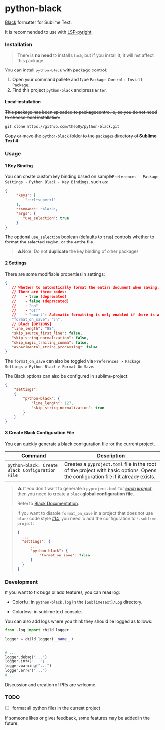 # python-black
[Black](https://github.com/psf/black) formatter for  Sublime Text.

It is recommended to use with [LSP-pyright](https://github.com/sublimelsp/LSP-pyright).

### Installation

> There is **no need** to install `black`, but if you install it, it will not affect this package.

You can install `python-black` with package control:

1. Open your command pallete and type `Package Control: Install Package`.
2. Find this project `python-black` and press `Enter`.

#### ~~Local installation~~

~~This package has been uploaded to packagecontrol.io, so you do not need to choose local installation:~~

```shell
git clone https://github.com/thep0y/python-black.git
```

~~Copy or move the `python-black` folder to the `packages` directory of **Sublime Text 4**.~~

### Usage

#### 1 Key Binding

You can create custom key binding based on sample`Preferences - Package Settings - Python Black - Key Bindings`, such as:

```json
{
     "keys": [
         "ctrl+super+l"
     ],
     "command": "black",
     "args": {
        "use_selection": true
     }
}
```

The optional `use_selection` boolean (defaults to `true`) controls whether to format the selected region, or the entire file.

> :warning:Note: Do not **duplicate** the key binding of other packages

#### 2 Settings

There are some modifiable properties in settings:

```json
{
   // Whether to automatically format the entire document when saving.
   // There are three modes:
   //    - true (deprecated)
   //    - false (deprecated)
   //    - "on"
   //    - "off"
   //    - "smart": Automatic formatting is only enabled if there is a `black` section in the project's `pyproject.toml`
   "format_on_save": "on",
   // Black [OPTIONS]
   "line_length": "88",
   "skip_source_first_line": false,
   "skip_string_normalization": false,
   "skip_magic_trailing_comma": false,
   "experimental_string_processing": false
}
```

The `format_on_save` can also be toggled via `Preferences > Package Settings > Python Black > Format On Save`.

The Black options can also be configured in sublime-project:

```json
{
    "settings":
    {
        "python-black": {
            "line_length": 127,
            "skip_string_normalization": true
        }
    }
}

```

#### 3 Create Black Configuration File

You can quickly generate a black configuration file for the current project.

| Command                                         | Description                                                  |
| ----------------------------------------------- | ------------------------------------------------------------ |
| `python-black: Create Black Configuration File` | Creates a `pyproject.toml` file in the root of the project with basic options. Opens the configuration file if it already exists. |

> :warning: If you don't want to generate a `pyproject.toml` for *<u>**each project**</u>*, then you need to create a `black` **global configuration file**.
>
> Refer to [Black Documentation](https://black.readthedocs.io/en/stable/usage_and_configuration/the_basics.html#where-black-looks-for-the-file).

>If you want to disable `format_on_save` in a project that does not use `black` code style [#14](https://github.com/thep0y/python-black/issues/14), you need to add the configuration to `*.sublime-project`:
>````json
>{
>	...
>	"settings": {
>		...
>		"python-black": {
>			"format_on_save": false
>		}
>	}
>}
>````

### Development

If you want to fix bugs or add features, you can read log:

   - Colorful: in `python-black.log` in the `[SublimeText]/Log` directory.

   - Colorless: in sublime text console.

You can also add logs where you think they should be logged as follows:

```python
from .log import child_logger

logger = child_logger(__name__)


# ...
logger.debug("...")
logger.info("...")
logger.warning("...")
logger.error("...")
# ...
```

Discussion and creation of PRs are welcome.

### TODO

- [ ] format all python files in the current project

If someone likes or gives feedback, some features may be added in the future.

